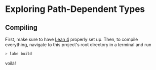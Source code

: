 # Exploring Path-Dependent Types

## Compiling

First, make sure to have [Lean 4](https://lean-lang.org/lean4/doc/quickstart.html)
properly set up. Then, to compile everything, navigate to this project's root directory
in a terminal and run
```bash
> lake build
```
voilà!
